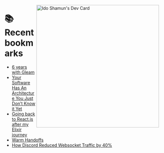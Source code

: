 <a href="https://app.daily.dev/idoshamun"><img src="https://api.daily.dev/devcards/v2/28849d86070e4c099c877ab6837c61f0.png?type=default&r=auy" align="right" width="400" alt="Ido Shamun's Dev Card"/></a>

# 📚 Recent bookmarks
<!-- BOOKMARKS:START -->
- [6 years with Gleam](https://app.daily.dev/posts/jp2U3ZMt3?utm_source=rss&utm_medium=bookmarks&utm_campaign=28849d86070e4c099c877ab6837c61f0)
- [Your Software Has An Architecture You Just Don’t Know it Yet](https://app.daily.dev/posts/aGi1WFY7T?utm_source=rss&utm_medium=bookmarks&utm_campaign=28849d86070e4c099c877ab6837c61f0)
- [Going back to React.js after my Elixir journey](https://app.daily.dev/posts/zIJMvW9dy?utm_source=rss&utm_medium=bookmarks&utm_campaign=28849d86070e4c099c877ab6837c61f0)
- [Warm Handoffs](https://app.daily.dev/posts/mCooiJhZY?utm_source=rss&utm_medium=bookmarks&utm_campaign=28849d86070e4c099c877ab6837c61f0)
- [How Discord Reduced Websocket Traffic by 40%](https://app.daily.dev/posts/QzB6ca4JS?utm_source=rss&utm_medium=bookmarks&utm_campaign=28849d86070e4c099c877ab6837c61f0)
<!-- BOOKMARKS:END -->
